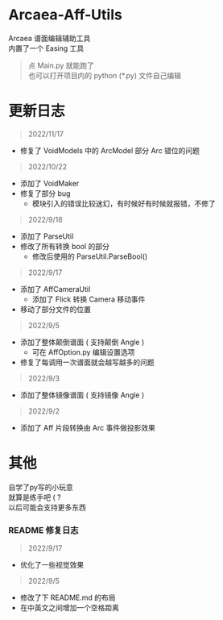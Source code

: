 # Arcaea-Aff-Utils

Arcaea 谱面编辑辅助工具  
内置了一个 Easing 工具

> 点 Main.py 就能跑了  
> 也可以打开项目内的 python (*.py) 文件自己编辑

# 更新日志

> 2022/11/17
- 修复了 VoidModels 中的 ArcModel 部分 Arc 错位的问题

> 2022/10/22
- 添加了 VoidMaker
- 修复了部分 bug
  - 模块引入的错误比较迷幻，有时候好有时候就报错，不修了

> 2022/9/18
- 添加了 ParseUtil
- 修改了所有转换 bool 的部分
  - 修改后使用的 ParseUtil.ParseBool()

> 2022/9/17
- 添加了 AffCameraUtil
  - 添加了 Flick 转换 Camera 移动事件
- 移动了部分文件的位置

> 2022/9/5
- 添加了整体颠倒谱面 ( 支持颠倒 Angle )
  - 可在 AffOption.py 编辑设置选项
- 修复了每调用一次谱面就会越写越多的问题

> 2022/9/3
- 添加了整体镜像谱面 ( 支持镜像 Angle )

> 2022/9/2  
- 添加了 Aff 片段转换由 Arc 事件做投影效果

# 其他

自学了py写的小玩意  
就算是练手吧 ( ?  
以后可能会支持更多东西  

### README 修复日志

> 2022/9/17
- 优化了一些视觉效果

> 2022/9/5  
- 修改了下 README.md 的布局
- 在中英文之间增加一个空格距离
